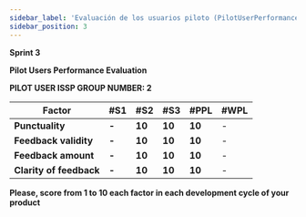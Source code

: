 ```yaml
---
sidebar_label: 'Evaluación de los usuarios piloto (PilotUserPerformanceEvaluationForm.md)'
sidebar_position: 3
---
```

**Sprint 3**

**Pilot Users Performance Evaluation**

**PILOT USER ISSP GROUP NUMBER: 2**

| **Factor** | **#S1** | **#S2** | **#S3** | **#PPL** | **#WPL** |
| --- | --- | --- | --- | --- | --- |
| **Punctuality** | **\-** | **10** |  **10**   |  **10**    |  -   |
| **Feedback validity** | **\-** | **10** |  **10**   |  **10**    |  -   |
| **Feedback amount** | **\-** | **10** |  **10**    |   **10**   |  -   |
| **Clarity of feedback** | **\-** | **10** |   **10**   |   **10**   |  -   |

**Please, score from 1 to 10 each factor in each development cycle of your product**